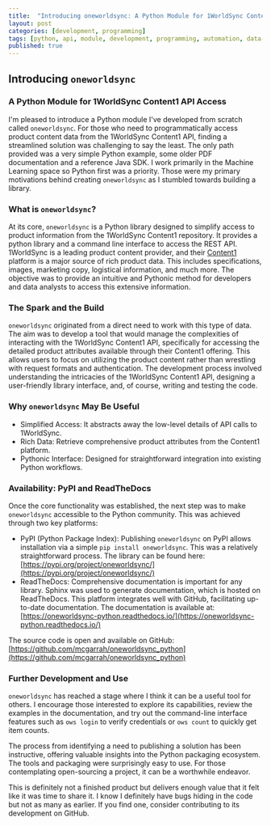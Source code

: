 ```yaml
---
title:  "Introducing oneworldsync: A Python Module for 1WorldSync Content1 API Access"
layout: post
categories: [development, programming]
tags: [python, api, module, development, programming, automation, data-integration]
published: true
---
```


## Introducing `oneworldsync`

### A Python Module for 1WorldSync Content1 API Access

I'm pleased to introduce a Python module I've developed from scratch called `oneworldsync`. For those who need to programmatically access product content data from the 1WorldSync Content1 API, finding a streamlined solution was challenging to say the least. The only path provided was a very simple Python example, some older PDF documentation and a reference Java SDK. I work primarily in the Machine Learning space so Python first was a priority. Those were my primary motivations behind creating `oneworldsync` as I stumbled towards building a library.

<!-- excerpt-end -->

### What is `oneworldsync`?

At its core, `oneworldsync` is a Python library designed to simplify access to product information from the 1WorldSync Content1 repository. It provides a python library and a command line interface to access the REST API. 1WorldSync is a leading product content provider, and their [Content1](https://1worldsync.com/product-descriptions/content1/) platform is a major source of rich product data. This includes specifications, images, marketing copy, logistical information, and much more. The objective was to provide an intuitive and Pythonic method for developers and data analysts to access this extensive information.

### The Spark and the Build

`oneworldsync` originated from a direct need to work with this type of data. The aim was to develop a tool that would manage the complexities of interacting with the 1WorldSync Content1 API, specifically for accessing the detailed product attributes available through their Content1 offering. This allows users to focus on utilizing the product content rather than wrestling with request formats and authentication. The development process involved understanding the intricacies of the 1WorldSync Content1 API, designing a user-friendly library interface, and, of course, writing and testing the code.

### Why `oneworldsync` May Be Useful

* Simplified Access: It abstracts away the low-level details of API calls to 1WorldSync.
* Rich Data: Retrieve comprehensive product attributes from the Content1 platform.
* Pythonic Interface: Designed for straightforward integration into existing Python workflows.

### Availability: PyPI and ReadTheDocs

Once the core functionality was established, the next step was to make `oneworldsync` accessible to the Python community. This was achieved through two key platforms:

* PyPI (Python Package Index): Publishing `oneworldsync` on PyPI allows installation via a simple `pip install oneworldsync`. This was a relatively straightforward process. The library can be found here: [https://pypi.org/project/oneworldsync/](https://pypi.org/project/oneworldsync/)
* ReadTheDocs: Comprehensive documentation is important for any library. Sphinx was used to generate documentation, which is hosted on ReadTheDocs. This platform integrates well with GitHub, facilitating up-to-date documentation. The documentation is available at: [https://oneworldsync-python.readthedocs.io/](https://oneworldsync-python.readthedocs.io/)

The source code is open and available on GitHub: [https://github.com/mcgarrah/oneworldsync_python](https://github.com/mcgarrah/oneworldsync_python)

### Further Development and Use

`oneworldsync` has reached a stage where I think it can be a useful tool for others. I encourage those interested to explore its capabilities, review the examples in the documentation, and try out the command-line interface features such as `ows login` to verify credentials or `ows count` to quickly get item counts.

The process from identifying a need to publishing a solution has been instructive, offering valuable insights into the Python packaging ecosystem. The tools and packaging were surprisingly easy to use. For those contemplating open-sourcing a project, it can be a worthwhile endeavor.

This is definitely not a finished product but delivers enough value that it felt like it was time to share it. I know I definitely have bugs hiding in the code but not as many as earlier. If you find one, consider contributing to its development on GitHub.
